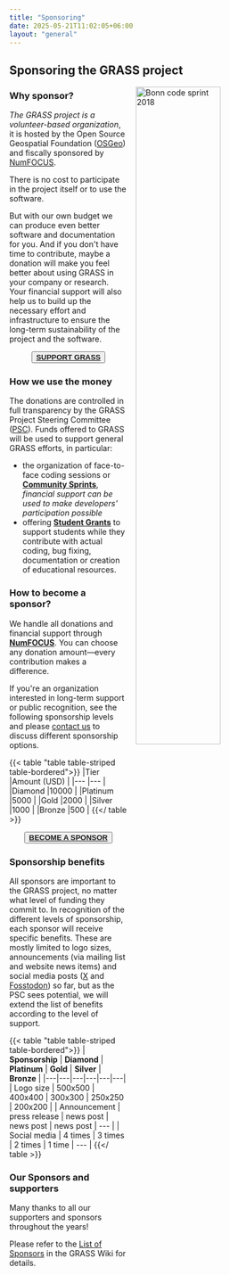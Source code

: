 ```yaml
---
title: "Sponsoring"
date: 2025-05-21T11:02:05+06:00
layout: "general"
---
```


## Sponsoring the GRASS project

<img src="/images/gallery/community/2018_grass_osgeo_codesprint_bonn_fotowall.jpg" width="55%" alt="Bonn code sprint 2018" style="float:right;padding-left:15px">

### Why sponsor?

*The GRASS project is a volunteer-based organization*, 
it is hosted by the
Open Source Geospatial Foundation ([OSGeo](https://osgeo.org/))
and fiscally sponsored by [NumFOCUS](https://numfocus.org/).

There is no cost to participate in the project itself or to use
the software.

But with our own budget we can produce even better software and
documentation for you. And if you don't have time to contribute,
maybe a donation will make you feel better about using GRASS in
your company or research. Your financial support will also help
us to build up the necessary effort and infrastructure to ensure
the long-term sustainability of the project and the software.

<div align="center"><button class="btn btn-primary"><b><a href="https://numfocus.org/donate-to-grass" target="_blank">SUPPORT GRASS</a></b></button></div>

### How we use the money

The donations are controlled in full transparency by the GRASS
Project Steering Committee ([PSC](/about/team)).
Funds offered to GRASS will be used to support general GRASS efforts, in particular:

- the organization of face-to-face coding sessions or [**Community Sprints**](https://grasswiki.osgeo.org/wiki/Category:Code_Sprint), *financial support can be used to make developers' participation possible*
- offering [**Student Grants**](https://grasswiki.osgeo.org/wiki/Student_Grants) to support students while they contribute with actual coding, bug fixing, documentation or creation of educational resources.

### How to become a sponsor?

We handle all donations and financial support through
[**NumFOCUS**](https://numfocus.org/donate-to-grass).
You can choose any donation amount—every contribution makes a difference.

If you're an organization interested in long-term support or public recognition,
see the following sponsorship levels and please [contact us](/about/team)
to discuss different sponsorship options.

{{< table "table table-striped table-bordered">}}
|Tier   	|Amount (USD)  |
|---	    |---	|
|Diamond	|10000  |
|Platinum	|5000  	|
|Gold  	    |2000  	|
|Silver  	|1000  	|
|Bronze  	|500   	|
{{</ table >}}
<br>
<div align="center"><button class="btn btn-primary"><b><a href="https://numfocus.org/donate-to-grass" target="_blank">BECOME A SPONSOR</a></b></button></div>

### Sponsorship benefits

All sponsors are important to the GRASS project, no matter
what level of funding they commit to.
In recognition of the different levels of sponsorship,
each sponsor will receive specific benefits. These are mostly
limited to logo sizes, announcements (via mailing list and website 
news items) and social media posts ([X](https://x.com/GRASSGIS) 
and [Fosstodon](https://fosstodon.org/@grassgis)) so far, 
but as the PSC sees potential, we will extend the list of benefits 
according to the level of support.

{{< table "table table-striped table-bordered">}}
| **Sponsorship**  | **Diamond**  | **Platinum**  | **Gold**  | **Silver**  | **Bronze**  |
|---|---|---|---|---|---|
| Logo size  | 500x500  | 400x400  | 300x300  | 250x250  | 200x200  |
| Announcement | press release  | news post  | news post  | news post  | ---  |
| Social media  | 4 times  | 3 times  | 2 times  | 1 time  | ---  |
{{</ table >}}

### Our Sponsors and supporters

Many thanks to all our supporters and sponsors throughout the years!

Please refer to the [List of Sponsors](https://grasswiki.osgeo.org/wiki/Sponsors)
in the GRASS Wiki for details.

